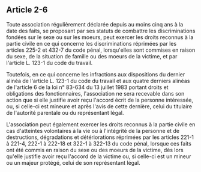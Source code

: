 Article 2-6
----
Toute association régulièrement déclarée depuis au moins cinq ans à la date des
faits, se proposant par ses statuts de combattre les discriminations fondées sur
le sexe ou sur les moeurs, peut exercer les droits reconnus à la partie civile
en ce qui concerne les discriminations réprimées par les articles 225-2 et 432-7
du code pénal, lorsqu'elles sont commises en raison du sexe, de la situation de
famille ou des moeurs de la victime, et par l'article L. 123-1 du code du
travail.

Toutefois, en ce qui concerne les infractions aux dispositions du dernier alinéa
de l'article L. 123-1 du code du travail et aux quatre derniers alinéas de
l'article 6 de la loi n° 83-634 du 13 juillet 1983 portant droits et obligations
des fonctionnaires, l'association ne sera recevable dans son action que si elle
justifie avoir reçu l'accord écrit de la personne intéressée, ou, si celle-ci
est mineure et après l'avis de cette dernière, celui du titulaire de l'autorité
parentale ou du représentant légal.

L'association peut également exercer les droits reconnus à la partie civile en
cas d'atteintes volontaires à la vie ou à l'intégrité de la personne et de
destructions, dégradations et détériorations réprimées par les articles 221-1 à
221-4, 222-1 à 222-18 et 322-1 à 322-13 du code pénal, lorsque ces faits ont été
commis en raison du sexe ou des moeurs de la victime, dès lors qu'elle justifie
avoir reçu l'accord de la victime ou, si celle-ci est un mineur ou un majeur
protégé, celui de son représentant légal.
